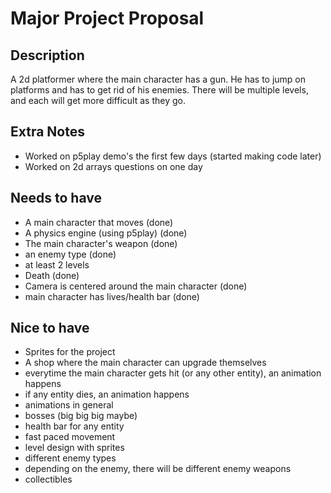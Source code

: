 # Major Project Proposal


## Description
A 2d platformer where the main character has a gun. He has to jump on platforms and has to get rid of his enemies. There will be multiple levels, and each will get more difficult as they go.

## Extra Notes
- Worked on p5play demo's the first few days (started making code later)
- Worked on 2d arrays questions on one day

## Needs to have
- A main character that moves (done)
- A physics engine (using p5play) (done)
- The main character's weapon (done)
- an enemy type (done)
- at least 2 levels
- Death (done)
- Camera is centered around the main character (done)
- main character has lives/health bar (done)

## Nice to have
- Sprites for the project
- A shop where the main character can upgrade themselves
- everytime the main character gets hit (or any other entity), an animation happens
- if any entity dies, an animation happens
- animations in general
- bosses (big big big maybe)
- health bar for any entity
- fast paced movement
- level design with sprites
- different enemy types
- depending on the enemy, there will be different enemy weapons
- collectibles

